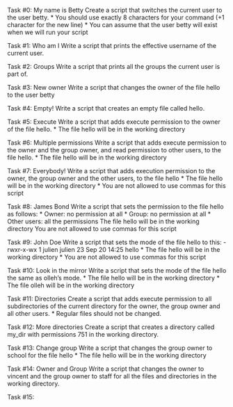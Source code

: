 Task #0: My name is Betty
Create a script that switches the current user to the user betty.
	* You should use exactly 8 characters for your command (+1 character for the new line)
	* You can assume that the user betty will exist when we will run your script

Task #1: Who am I
Write a script that prints the effective username of the current user.

Task #2: Groups
Write a script that prints all the groups the current user is part of.

Task #3: New owner
Write a script that changes the owner of the file hello to the user betty

Task #4: Empty!
Write a script that creates an empty file called hello.

Task #5: Execute
Write a script that adds execute permission to the owner of the file hello.
	* The file hello will be in the working directory

Task #6: Multiple permissions
Write a script that adds execute permission to the owner and the group owner, and read permission to other users, to the file hello.
	* The file hello will be in the working directory

Task #7: Everybody!
Write a script that adds execution permission to the owner, the group owner and the other users, to the file hello
	* The file hello will be in the working directory
	* You are not allowed to use commas for this script

Task #8: James Bond
Write a script that sets the permission to the file hello as follows:
	* Owner: no permission at all
	* Group: no permission at all
	* Other users: all the permissions
	The file hello will be in the working directory You are not allowed to use commas for this script

Task #9: John Doe
Write a script that sets the mode of the file hello to this:
-rwxr-x-wx 1 julien julien 23 Sep 20 14:25 hello
	* The file hello will be in the working directory
	* You are not allowed to use commas for this script

Task #10: Look in the mirror
Write a script that sets the mode of the file hello the same as olleh’s mode.
	* The file hello will be in the working directory
	* The file olleh will be in the working directory

Task #11: Directories
Create a script that adds execute permission to all subdirectories of the current directory for the owner, the group owner and all other users.
	* Regular files should not be changed.

Task #12: More directories
Create a script that creates a directory called my_dir with permissions 751 in the working directory.

Task #13: Change group
Write a script that changes the group owner to school for the file hello
	* The file hello will be in the working directory

Task #14: Owner and Group
Write a script that changes the owner to vincent and the group owner to staff for all the files and directories in the working directory.

Task #15:
